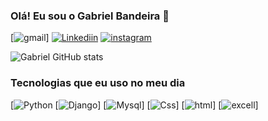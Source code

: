 ### Olá! Eu sou o Gabriel Bandeira :slightly_smiling_face:

[![gmail](https://img.shields.io/badge/WhatsApp-25D366?style=for-the-badge&logo=whatsapp&logoColor=white)]
[![Linkediin](https://img.shields.io/badge/LinkedIn-0077B5?style=for-the-badge&logo=linkedin&logoColor=white)](https://www.linkedin.com/in/gabriel-bandeira-macedo-a2107a139/)
[![instagram](https://img.shields.io/badge/Instagram-E4405F?style=for-the-badge&logo=instagram&logoColor=white)](https://www.instagram.com/gabrielbandeira__c/)

![ Gabriel GitHub stats](https://github-readme-stats.vercel.app/api?username=GabrielbandeiraDev&sgow_icons=true&theme=radical)

### Tecnologias que eu uso no meu dia

[![Python](https://img.shields.io/badge/Python-3776AB?style=for-the-badge&logo=python&logoColor=white)
[![Django](https://img.shields.io/badge/Django-092E20?style=for-the-badge&logo=django&logoColor=white)]
[![Mysql](https://img.shields.io/badge/MySQL-00000F?style=for-the-badge&logo=mysql&logoColor=white)]
[![Css](https://img.shields.io/badge/CSS-239120?&style=for-the-badge&logo=css3&logoColor=white)]
[![html](	https://img.shields.io/badge/HTML-239120?style=for-the-badge&logo=html5&logoColor=white)]
[![excell](https://img.shields.io/badge/Microsoft_Excel-217346?style=for-the-badge&logo=microsoft-excel&logoColor=white)]
#

